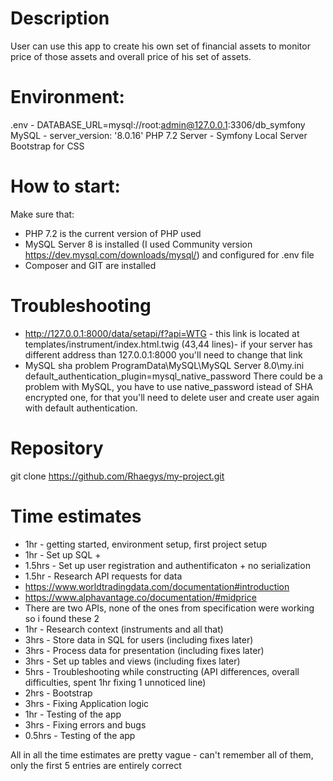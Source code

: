 # Description
User can use this app to create his own set of financial assets to monitor price of those assets and overall price of his set of assets.

# Environment:

.env - DATABASE_URL=mysql://root:admin@127.0.0.1:3306/db_symfony
MySQL - server_version: '8.0.16'
PHP 7.2
Server - Symfony Local Server
Bootstrap for CSS

# How to start:
Make sure that:
* PHP 7.2 is the current version of PHP used
* MySQL Server 8 is installed (I used Community version https://dev.mysql.com/downloads/mysql/) and configured for .env file
* Composer and GIT are installed
# Troubleshooting
* http://127.0.0.1:8000/data/setapi/f?api=WTG - this link is located at templates/instrument/index.html.twig (43,44 lines)- if your server has different address than 127.0.0.1:8000 you'll need to change that link 
* MySQL sha problem ProgramData\MySQL\MySQL Server 8.0\my.ini default_authentication_plugin=mysql_native_password There could be a problem with MySQL, you have to use native_password istead of SHA encrypted one, for that you'll need to delete user and create user again with default authentication. 

# Repository
git clone https://github.com/Rhaegys/my-project.git

# Time estimates

* 1hr - getting started, environment setup, first project setup
* 1hr - Set up SQL +
* 1.5hrs - Set up user registration and authentificaton + no serialization
* 1.5hr - Research API requests for data
* https://www.worldtradingdata.com/documentation#introduction
* https://www.alphavantage.co/documentation/#midprice
* There are two APIs, none of the ones from specification were working so i found these 2
* 1hr - Research context (instruments and all that)
* 3hrs - Store data in SQL for users (including fixes later)
* 3hrs - Process data for presentation (including fixes later)
* 3hrs - Set up tables and views (including fixes later)
* 5hrs - Troubleshooting while constructing (API differences, overall difficulties, spent 1hr fixing 1 unnoticed line)
* 2hrs - Bootstrap 
* 3hrs - Fixing Application logic
* 1hr - Testing of the app
* 3hrs - Fixing errors and bugs
* 0.5hrs - Testing of the app

All in all the time estimates are pretty vague - can't remember all of them, only the first 5 entries are entirely correct

